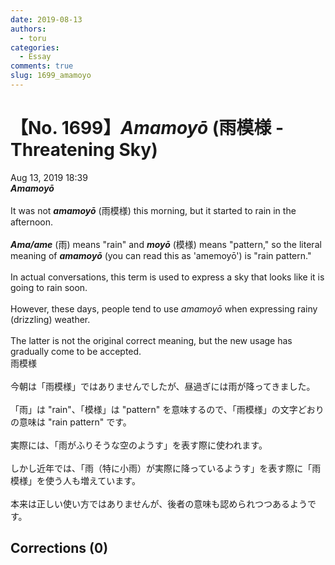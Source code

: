 ```yaml
---
date: 2019-08-13
authors:
  - toru
categories:
  - Essay
comments: true
slug: 1699_amamoyo
---
```


# 【No. 1699】<strong><em>Amamoyō</strong></em> (雨模様 - Threatening Sky)
<div class="date">Aug 13, 2019 18:39</div>
<div id="post"><div id="body_show_ori">
<strong><em>Amamoyō</strong></em><br/><br/>It was not <strong><em>amamoyō</em></strong> (雨模様) this morning, but it started to rain in the afternoon.<br/><br/><strong><em>Ama/ame</em></strong> (雨) means "rain" and <strong><em>moyō</em></strong> (模様) means "pattern," so the literal meaning of <strong><em>amamoyō</em></strong> (you can read this as 'amemoyō') is "rain pattern."<br/><br/>In actual conversations, this term is used to express a sky that looks like it is going to rain soon.<br/><br/>However, these days, people tend to use <em>amamoyō</em> when expressing rainy (drizzling) weather.<br/><br/>The latter is not the original correct meaning, but the new usage has gradually come to be accepted.
</div></div>

<!-- more -->

<div id="post_ja"><div id="body_show_mo">
雨模様<br/><br/>今朝は「雨模様」ではありませんでしたが、昼過ぎには雨が降ってきました。<br/><br/>「雨」は "rain"、「模様」は "pattern" を意味するので、「雨模様」の文字どおりの意味は "rain pattern" です。<br/><br/>実際には、「雨がふりそうな空のようす」を表す際に使われます。<br/><br/>しかし近年では、「雨（特に小雨）が実際に降っているようす」を表す際に「雨模様」を使う人も増えています。<br/><br/>本来は正しい使い方ではありませんが、後者の意味も認められつつあるようです。
</div></div>

## Corrections (0)
